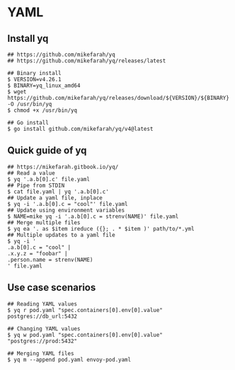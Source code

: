 YAML
====

## Install yq

    ## https://github.com/mikefarah/yq
    ## https://github.com/mikefarah/yq/releases/latest

    ## Binary install
    $ VERSION=v4.26.1
    $ BINARY=yq_linux_amd64
    $ wget https://github.com/mikefarah/yq/releases/download/${VERSION}/${BINARY} -O /usr/bin/yq
    $ chmod +x /usr/bin/yq

    ## Go install
    $ go install github.com/mikefarah/yq/v4@latest

## Quick guide of yq

    ## https://mikefarah.gitbook.io/yq/
    ## Read a value
    $ yq '.a.b[0].c' file.yaml
    ## Pipe from STDIN
    $ cat file.yaml | yq '.a.b[0].c'
    ## Update a yaml file, inplace
    $ yq -i '.a.b[0].c = "cool"' file.yaml
    ## Update using environment variables
    $ NAME=mike yq -i '.a.b[0].c = strenv(NAME)' file.yaml
    ## Merge multiple files
    $ yq ea '. as $item ireduce ({}; . * $item )' path/to/*.yml
    ## Multiple updates to a yaml file
    $ yq -i '
    .a.b[0].c = "cool" |
    .x.y.z = "foobar" |
    .person.name = strenv(NAME)
    ' file.yaml

## Use case scenarios

    ## Reading YAML values
    $ yq r pod.yaml "spec.containers[0].env[0].value"
    postgres://db_url:5432

    ## Changing YAML values
    $ yq w pod.yaml "spec.containers[0].env[0].value" "postgres://prod:5432"

    ## Merging YAML files
    $ yq m --append pod.yaml envoy-pod.yaml

